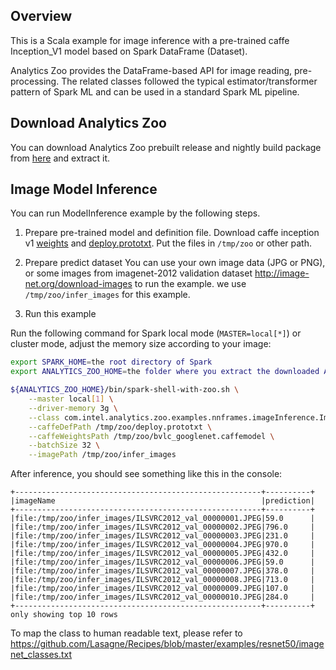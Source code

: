 ## Overview

This is a Scala example for image inference with a pre-trained caffe Inception_V1 model based
on Spark DataFrame (Dataset).

Analytics Zoo provides the DataFrame-based API for image reading, pre-processing.
The related classes followed the typical estimator/transformer pattern of Spark ML and can be used in
a standard Spark ML pipeline.

## Download Analytics Zoo
You can download Analytics Zoo prebuilt release and nightly build package from [here](https://analytics-zoo.github.io/master/#release-download/) and extract it.

## Image Model Inference

You can run ModelInference example by the following steps.

1. Prepare pre-trained model and definition file.
Download caffe inception v1 [weights](http://dl.caffe.berkeleyvision.org/bvlc_googlenet.caffemodel)
and [deploy.prototxt](https://github.com/BVLC/caffe/blob/master/models/bvlc_googlenet/deploy.prototxt).
Put the files in `/tmp/zoo` or other path.

2. Prepare predict dataset
You can use your own image data (JPG or PNG), or some images from imagenet-2012 validation
dataset <http://image-net.org/download-images> to run the example. we use `/tmp/zoo/infer_images`
for this example.

3. Run this example

Run the following command for Spark local mode (`MASTER=local[*]`) or cluster mode, adjust
 the memory size according to your image:

```bash
export SPARK_HOME=the root directory of Spark
export ANALYTICS_ZOO_HOME=the folder where you extract the downloaded Analytics Zoo zip package

${ANALYTICS_ZOO_HOME}/bin/spark-shell-with-zoo.sh \
    --master local[1] \
    --driver-memory 3g \
    --class com.intel.analytics.zoo.examples.nnframes.imageInference.ImageInferenceExample \
    --caffeDefPath /tmp/zoo/deploy.prototxt \
    --caffeWeightsPath /tmp/zoo/bvlc_googlenet.caffemodel \
    --batchSize 32 \
    --imagePath /tmp/zoo/infer_images
```


After inference, you should see something like this in the console:
```
+-------------------------------------------------------+----------+
|imageName                                              |prediction|
+-------------------------------------------------------+----------+
|file:/tmp/zoo/infer_images/ILSVRC2012_val_00000001.JPEG|59.0      |
|file:/tmp/zoo/infer_images/ILSVRC2012_val_00000002.JPEG|796.0     |
|file:/tmp/zoo/infer_images/ILSVRC2012_val_00000003.JPEG|231.0     |
|file:/tmp/zoo/infer_images/ILSVRC2012_val_00000004.JPEG|970.0     |
|file:/tmp/zoo/infer_images/ILSVRC2012_val_00000005.JPEG|432.0     |
|file:/tmp/zoo/infer_images/ILSVRC2012_val_00000006.JPEG|59.0      |
|file:/tmp/zoo/infer_images/ILSVRC2012_val_00000007.JPEG|378.0     |
|file:/tmp/zoo/infer_images/ILSVRC2012_val_00000008.JPEG|713.0     |
|file:/tmp/zoo/infer_images/ILSVRC2012_val_00000009.JPEG|107.0     |
|file:/tmp/zoo/infer_images/ILSVRC2012_val_00000010.JPEG|284.0     |
+-------------------------------------------------------+----------+
only showing top 10 rows

```

To map the class to human readable text, please refer to https://github.com/Lasagne/Recipes/blob/master/examples/resnet50/imagenet_classes.txt
